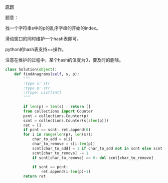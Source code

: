 [原题](https://leetcode.com/problems/find-all-anagrams-in-a-string/)

题意：

找一个字符串s中的p的乱序字串的开始的index。


滑动窗口的同时维护一个hash表即可。

python的hash表支持==操作。

注意在维护的过程中，某个hash的值变为0，要及时的删除。

```Python
class Solution(object):
    def findAnagrams(self, s, p):
        """
        :type s: str
        :type p: str
        :rtype: List[int]
        """
        
        if len(p) > len(s) : return []
        from collections import Counter
        pcnt = collections.Counter(p)
        scnt = collections.Counter(s[:len(p)])
        ret = []
        if pcnt == scnt: ret.append(0)
        for i in range(len(p), len(s)):
            char_to_add = s[i]
            char_to_remove = s[i-len(p)]
            scnt[char_to_add] = 1 if char_to_add not in scnt else scnt[char_to_add] + 1
            scnt[char_to_remove] -= 1
            if scnt[char_to_remove] == 0: del scnt[char_to_remove]
            
            if scnt == pcnt:
                ret.append(i-len(p)+1)
        return ret
```